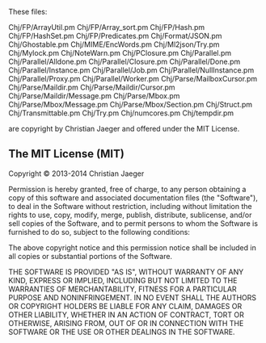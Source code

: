 These files:

 Chj/FP/ArrayUtil.pm
 Chj/FP/Array_sort.pm
 Chj/FP/Hash.pm
 Chj/FP/HashSet.pm
 Chj/FP/Predicates.pm
 Chj/Format/JSON.pm
 Chj/Ghostable.pm
 Chj/MIME/EncWords.pm
 Chj/Ml2json/Try.pm
 Chj/Mylock.pm
 Chj/NoteWarn.pm
 Chj/PClosure.pm
 Chj/Parallel.pm
 Chj/Parallel/Alldone.pm
 Chj/Parallel/Closure.pm
 Chj/Parallel/Done.pm
 Chj/Parallel/Instance.pm
 Chj/Parallel/Job.pm
 Chj/Parallel/NullInstance.pm
 Chj/Parallel/Proxy.pm
 Chj/Parallel/Worker.pm
 Chj/Parse/MailboxCursor.pm
 Chj/Parse/Maildir.pm
 Chj/Parse/Maildir/Cursor.pm
 Chj/Parse/Maildir/Message.pm
 Chj/Parse/Mbox.pm
 Chj/Parse/Mbox/Message.pm
 Chj/Parse/Mbox/Section.pm
 Chj/Struct.pm
 Chj/Transmittable.pm
 Chj/Try.pm
 Chj/numcores.pm
 Chj/tempdir.pm

are copyright by Christian Jaeger and offered under the MIT
License.


The MIT License (MIT)
---------------------

Copyright © 2013-2014 Christian Jaeger

Permission is hereby granted, free of charge, to any person obtaining a copy
of this software and associated documentation files (the "Software"), to deal
in the Software without restriction, including without limitation the rights
to use, copy, modify, merge, publish, distribute, sublicense, and/or sell
copies of the Software, and to permit persons to whom the Software is
furnished to do so, subject to the following conditions:

The above copyright notice and this permission notice shall be included in
all copies or substantial portions of the Software.

THE SOFTWARE IS PROVIDED "AS IS", WITHOUT WARRANTY OF ANY KIND, EXPRESS OR
IMPLIED, INCLUDING BUT NOT LIMITED TO THE WARRANTIES OF MERCHANTABILITY,
FITNESS FOR A PARTICULAR PURPOSE AND NONINFRINGEMENT. IN NO EVENT SHALL THE
AUTHORS OR COPYRIGHT HOLDERS BE LIABLE FOR ANY CLAIM, DAMAGES OR OTHER
LIABILITY, WHETHER IN AN ACTION OF CONTRACT, TORT OR OTHERWISE, ARISING FROM,
OUT OF OR IN CONNECTION WITH THE SOFTWARE OR THE USE OR OTHER DEALINGS IN
THE SOFTWARE.

